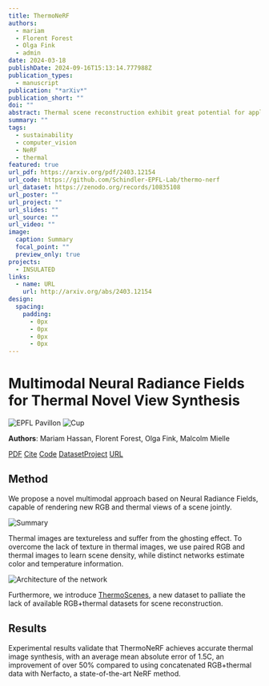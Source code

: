 ```yaml
---
title: ThermoNeRF
authors:
  - mariam
  - Florent Forest
  - Olga Fink
  - admin
date: 2024-03-18
publishDate: 2024-09-16T15:13:14.777988Z
publication_types:
  - manuscript
publication: "*arXiv*"
publication_short: ""
doi: ""
abstract: Thermal scene reconstruction exhibit great potential for applications across a broad spectrum of fields, including building energy consumption analysis and non-destructive testing. However, existing methods typically require dense scene measurements and often rely on RGB images for 3D geometry reconstruction, with thermal information being projected post-reconstruction. This two-step strategy, adopted due to the lack of texture in thermal images, can lead to disparities between the geometry and temperatures of the reconstructed objects and those of the actual scene. To address this challenge, we propose ThermoNeRF, a novel multimodal approach based on Neural Radiance Fields, capable of rendering new RGB and thermal views of a scene jointly. To overcome the lack of texture in thermal images, we use paired RGB and thermal images to learn scene density, while distinct networks estimate color and temperature information. Furthermore, we introduce ThermoScenes, a new dataset to palliate the lack of available RGB+thermal datasets for scene reconstruction. Experimental results validate that ThermoNeRF achieves accurate thermal image synthesis, with an average mean absolute error of 1.5C, an improvement of over 50% compared to using concatenated RGB+thermal data with Nerfacto, a state-of-the-art NeRF method.
summary: ""
tags:
  - sustainability
  - computer_vision
  - NeRF
  - thermal
featured: true
url_pdf: https://arxiv.org/pdf/2403.12154
url_code: https://github.com/Schindler-EPFL-Lab/thermo-nerf
url_dataset: https://zenodo.org/records/10835108
url_poster: ""
url_project: ""
url_slides: ""
url_source: ""
url_video: ""
image:
  caption: Summary
  focal_point: ""
  preview_only: true
projects:
  - INSULATED
links:
  - name: URL
    url: http://arxiv.org/abs/2403.12154
design:
  spacing:
    padding:
      - 0px
      - 0px
      - 0px
      - 0px
---
```

# Multimodal Neural Radiance Fields for Thermal Novel View Synthesis

![EPFL Pavillon](epfl_pavillon.gif)
![Cup](cup.gif)

**Authors**: Mariam Hassan, Florent Forest, Olga Fink, Malcolm Mielle

[PDF](https://arxiv.org/pdf/2403.12154) [Cite](https://malcolmmielle.github.io/publication/thermonerf/cite.bib) [Code](https://github.com/Schindler-EPFL-Lab/thermo-nerf) [Dataset](https://zenodo.org/records/10835108)[Project](https://malcolmmielle.github.io/project/insulated/) [URL](http://arxiv.org/abs/2403.12154)

## Method

We propose a novel multimodal approach based on Neural Radiance Fields, capable of rendering new RGB and thermal views of a scene jointly.

![Summary](featured.png)

Thermal images are textureless and suffer from the ghosting effect.
To overcome the lack of texture in thermal images, we use paired RGB and thermal images to learn scene density, while distinct networks estimate color and temperature information.

![Architecture of the network](network.png)

Furthermore, we introduce [ThermoScenes](https://zenodo.org/records/10835108), a new dataset to palliate the lack of available RGB+thermal datasets for scene reconstruction.

## Results

Experimental results validate that ThermoNeRF achieves accurate thermal image synthesis, with an average mean absolute error of 1.5C, an improvement of over 50% compared to using concatenated RGB+thermal data with Nerfacto, a state-of-the-art NeRF method.